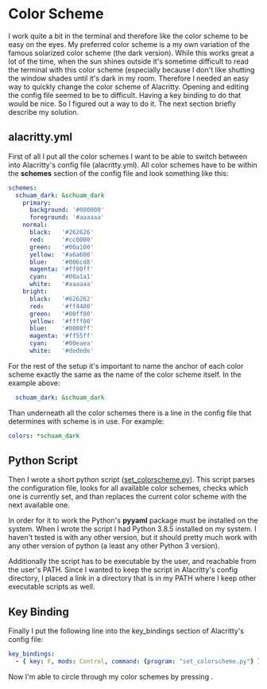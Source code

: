 # Color Scheme

I work quite a bit in the terminal and therefore like the color scheme to be
easy on the eyes. My preferred color scheme is a my own variation of the famous
solarized color scheme (the dark version). While this works great a lot of the
time, when the sun shines outside it's sometime difficult to read the terminal
with this color scheme (especially because I don't like shutting the window
shades until it's dark in my room. Therefore I needed an easy way to quickly
change the color scheme of Alacritty. Opening and editing the config file
seemed to be to difficult. Having a key binding to do that would be nice. So I
figured out a way to do it. The next section briefly describe my solution.


## alacritty.yml

First of all I put all the color schemes I want to be able to switch between
into Alacritty's config file (alacritty.yml). All color schemes have to be
within the **schemes** section of the config file and look something like this:

```yaml
schemes:
  schuam_dark: &schuam_dark
    primary:
      background: '#000000'
      foreground: '#aaaaaa'
    normal:
      black:   '#262626'
      red:     '#cc0000'
      green:   '#00a100'
      yellow:  '#a6a600'
      blue:    '#006cd8'
      magenta: '#ff00ff'
      cyan:    '#00a1a1'
      white:   '#aaaaaa'
    bright:
      black:   '#626262'
      red:     '#ff4400'
      green:   '#00ff00'
      yellow:  '#ffff00'
      blue:    '#0080ff'
      magenta: '#ff55ff'
      cyan:    '#00eaea'
      white:   '#dedede'

```

For the rest of the setup it's important to name the anchor of each color
scheme exactly the same as the name of the color scheme itself. In the example
above:

```yaml
  schuam_dark: &schuam_dark
```

Than underneath all the color schemes there is a line in the config file that
determines with scheme is in use. For example:

```yaml
colors: *schuam_dark
```


## Python Script

Then I wrote a short python script ([set_colorscheme.py](set_colorscheme.py)).
This script parses the configuration file, looks for all available color
schemes, checks which one is currently set, and than replaces the current color
scheme with the next available one.

In order for it to work the Python's **pyyaml** package must be installed on
the system. When I wrote the script I had Python 3.8.5 installed on my system.
I haven't tested is with any other version, but it should pretty much work with
any other version of python (a least any other Python 3 version).

Additionally the script has to be executable by the user, and reachable from
the user's PATH. Since I wanted to keep the script in Alacritty's config
directory, I placed a link in a directory that is in my PATH where I keep other
executable scripts as well.


## Key Binding

Finally I put the following line into the key_bindings section of Alacritty's
config file:

```yaml
key_bindings:
  - { key: F, mods: Control, command: {program: "set_colorscheme.py"} }
```

Now I'm able to circle through my color schemes by pressing <Ctrl-F>.


